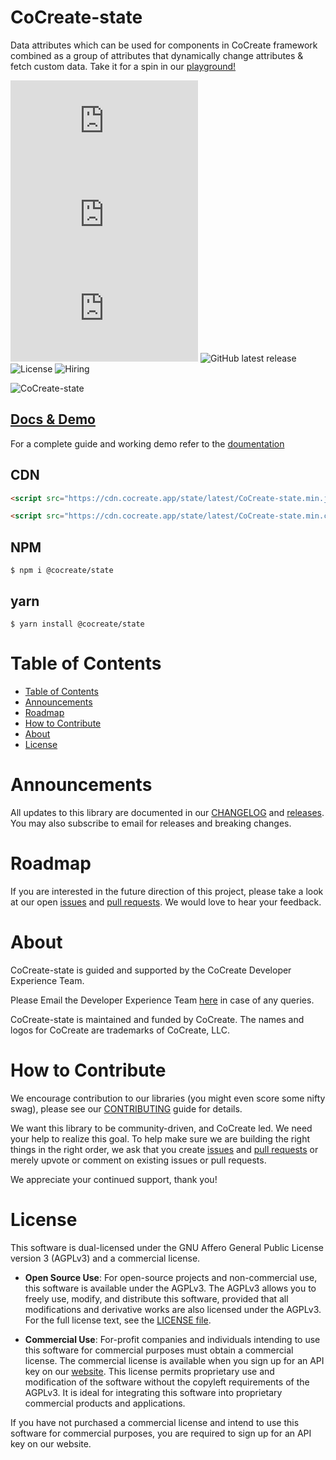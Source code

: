 # CoCreate-state

Data attributes which can be used for components in CoCreate framework combined as a group of attributes that dynamically change attributes & fetch custom data. Take it for a spin in our [playground!](https://cocreate.app/docs/state)

![minified](https://img.badgesize.io/https://cdn.cocreate.app/state/latest/CoCreate-state.min.js?style=flat-square&label=minified&color=orange)
![gzip](https://img.badgesize.io/https://cdn.cocreate.app/state/latest/CoCreate-state.min.js?compression=gzip&style=flat-square&label=gzip&color=yellow)
![brotli](https://img.badgesize.io/https://cdn.cocreate.app/state/latest/CoCreate-state.min.js?compression=brotli&style=flat-square&label=brotli)
![GitHub latest release](https://img.shields.io/github/v/release/CoCreate-app/CoCreate-state?style=flat-square)
![License](https://img.shields.io/github/license/CoCreate-app/CoCreate-state?style=flat-square)
![Hiring](https://img.shields.io/static/v1?style=flat-square&label=&message=Hiring&color=blueviolet)

![CoCreate-state](https://cdn.cocreate.app/docs/CoCreate-state.gif)

## [Docs & Demo](https://cocreate.app/docs/state)

For a complete guide and working demo refer to the [doumentation](https://cocreate.app/docs/state)

## CDN

```html
<script src="https://cdn.cocreate.app/state/latest/CoCreate-state.min.js"></script>
```

```html
<script src="https://cdn.cocreate.app/state/latest/CoCreate-state.min.css"></script>
```

## NPM

```shell
$ npm i @cocreate/state
```

## yarn

```shell
$ yarn install @cocreate/state
```

# Table of Contents

-   [Table of Contents](#table-of-contents)
-   [Announcements](#announcements)
-   [Roadmap](#roadmap)
-   [How to Contribute](#how-to-contribute)
-   [About](#about)
-   [License](#license)

<a name="announcements"></a>

# Announcements

All updates to this library are documented in our [CHANGELOG](https://github.com/CoCreate-app/CoCreate-state/blob/master/CHANGELOG.md) and [releases](https://github.com/CoCreate-app/CoCreate-state/releases). You may also subscribe to email for releases and breaking changes.

<a name="roadmap"></a>

# Roadmap

If you are interested in the future direction of this project, please take a look at our open [issues](https://github.com/CoCreate-app/CoCreate-state/issues) and [pull requests](https://github.com/CoCreate-app/CoCreate-state/pulls). We would love to hear your feedback.

<a name="about"></a>

# About

CoCreate-state is guided and supported by the CoCreate Developer Experience Team.

Please Email the Developer Experience Team [here](mailto:develop@cocreate.app) in case of any queries.

CoCreate-state is maintained and funded by CoCreate. The names and logos for CoCreate are trademarks of CoCreate, LLC.

<a name="contribute"></a>

# How to Contribute

We encourage contribution to our libraries (you might even score some nifty swag), please see our [CONTRIBUTING](https://github.com/CoCreate-app/CoCreate-state/blob/master/CONTRIBUTING.md) guide for details.

We want this library to be community-driven, and CoCreate led. We need your help to realize this goal. To help make sure we are building the right things in the right order, we ask that you create [issues](https://github.com/CoCreate-app/CoCreate-state/issues) and [pull requests](https://github.com/CoCreate-app/CoCreate-state/pulls) or merely upvote or comment on existing issues or pull requests.

We appreciate your continued support, thank you!

<a name="license"></a>

# License

This software is dual-licensed under the GNU Affero General Public License version 3 (AGPLv3) and a commercial license.

-   **Open Source Use**: For open-source projects and non-commercial use, this software is available under the AGPLv3. The AGPLv3 allows you to freely use, modify, and distribute this software, provided that all modifications and derivative works are also licensed under the AGPLv3. For the full license text, see the [LICENSE file](https://github.com/CoCreate-app/CoCreate-state/blob/master/LICENSE).

-   **Commercial Use**: For-profit companies and individuals intending to use this software for commercial purposes must obtain a commercial license. The commercial license is available when you sign up for an API key on our [website](https://cocreate.app). This license permits proprietary use and modification of the software without the copyleft requirements of the AGPLv3. It is ideal for integrating this software into proprietary commercial products and applications.

If you have not purchased a commercial license and intend to use this software for commercial purposes, you are required to sign up for an API key on our website.

